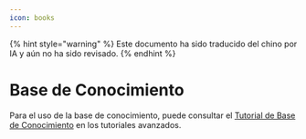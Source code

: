 ```yaml
---
icon: books
---
```


{% hint style="warning" %}
Este documento ha sido traducido del chino por IA y aún no ha sido revisado.
{% endhint %}

# Base de Conocimiento

Para el uso de la base de conocimiento, puede consultar el [Tutorial de Base de Conocimiento](../../knowledge-base/knowledge-base.md) en los tutoriales avanzados.